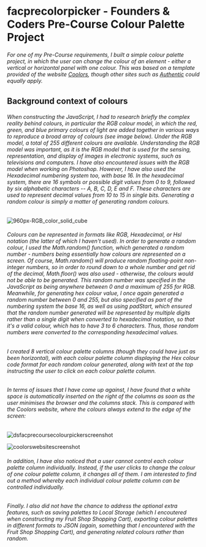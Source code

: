 # facprecolorpicker - Founders & Coders Pre-Course Colour Palette Project
###### For one of my Pre-Course requirements, I built a simple colour palette project, in which the user can change the colour of an element - either a vertical or horizontal panel with one colour. This was based on a template provided of the website [Coolors](https://coolors.co/daffed-9bf3f0-473198-4a0d67-adfc92), though other sites such as [Authentic](https://colours.neilorangepeel.com/) could equally apply. 
## Background context of colours
###### When constructing the JavaScript, I had to research briefly the complex reality behind colours, in particular the RGB colour model, in which the red, green, and blue primary colours of light are added together in various ways to reproduce a broad array of colours (see image below). Under the RGB model, a total of 255 different colours are available. Understanding the RGB model was important, as it is the RGB model that is used for the sensing, representation, and display of images in electronic systems, such as televisions and computers. I have also encountered issues with the RGB model when working on Photoshop. However, I have also used the Hexadecimal numbering system too, with base 16. In the hexadecimal system, there are 16 symbols or possible digit values from 0 to 9, followed by six alphabetic characters -- A, B, C, D, E and F. These characters are used to represent decimal values from 10 to 15 in single bits. Generating a random colour is simply a matter of generating random colours.

![960px-RGB_color_solid_cube](https://user-images.githubusercontent.com/52511353/190637543-b5b10039-d8ec-4979-95c8-081034d3e474.png)

###### Colours can be represented in formats like RGB, Hexadecimal, or Hsl notation (the latter of which I haven't used). In order to generate a random colour, I used the Math.random() function, which generated a random number - numbers being essentially how colours are represented on a screen. Of course, Math.random() will produce random floating-point non-integer numbers, so in order to round down to a whole number and get rid of the decimal, Math.floor() was also used - otherwise, the colours would not be able to be generated. This random number was specified in the JavaScript as being anywhere between 0 and a maximum of 255 for RGB. Meanwhile, for generating hex colour value, I once again generated a random number between 0 and 255, but also specified as part of the numbering system the base 16, as well as using padStart, which ensured that the random number generated will be represented by multiple digits rather than a single digit when converted to hexadecimal notation, so that it's a valid colour, which has to have 3 to 6 characters. Thus, those random numbers were converted to the corresponding hexadecimal values.

###### I created 8 vertical colour palette columns (though they could have just as been horizontal), with each colour palette column displaying the Hex colour code format for each random colour generated, along with text at the top instructing the user to click on each colour palette column.
###### In terms of issues that I have come up against, I have found that a white space is automatically inserted on the right of the columns as soon as the user minimises the browser and the columns stack. This is compared with the Coolors website, where the colours always extend to the edge of the screen:

![dsfacprecoursecolourpickerscreenshot](https://user-images.githubusercontent.com/52511353/190643989-301c0617-d2e3-4cc5-a0d1-2c6ae30566d0.jpg)

![coolorswebsitescreenshot](https://user-images.githubusercontent.com/52511353/190643445-263acae4-195c-4a44-93b8-cbd637f9d6d1.jpg)

###### In addition, I have also noticed that a user cannot control each colour palette column individually. Instead, if the user clicks to change the colour of one colour palette column, it changes all of them. I am interested to find out a method whereby each individual colour palette column can be controlled individually. 
###### Finally. I also did not have the chance to address the optional extra features, such as saving palettes to Local Storage (which I encoutered when constructing my Fruit Shop Shopping Cart), exporting colour palettes in different formats to JSON (again, something that I encountered with the Fruit Shop Shopping Cart), and generating related colours rather than random.




